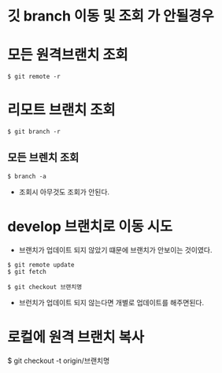 # 깃 branch 이동 및 조회 가 안될경우

# 모든 원격브랜치 조회

```
$ git remote -r

```

# 리모트 브랜치 조회

```
$ git branch -r
```

## 모든 브렌치 조회

```
$ branch -a
```

- 조회시 아무것도 조회가 안된다.

# develop 브랜치로 이동 시도

- 브랜치가 업데이트 되지 않았기 떄문에 브랜치가 안보이는 것이였다.

```
$ git remote update
$ git fetch

$ git checkout 브랜치명
```

- 브런치가 업데이트 되지 않는다면 개별로 업데이트를 해주면된다.

# 로컬에 원격 브랜치 복사

$ git checkout -t origin/브랜치명
